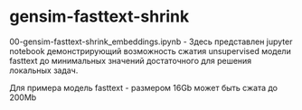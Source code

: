 # gensim-fasttext-shrink

00-gensim-fasttext-shrink_embeddings.ipynb - Здесь представлен jupyter notebook демонстрирующий возможность сжатия unsupervised модели fasttext до минимальных значений достаточного для решения локальных задач.

Для примера модель fasttext - размером 16Gb может быть сжата до 200Mb
